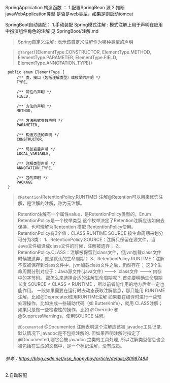 SpringApplication 构造函数 ：
1.配置SpringBean 源
2.推断javaWebApplication类型 是否是web类型，如果是则启动tomcat

SpringBoot自动装配：
1.手动装配 
    Spring模式注解 :
        模式注解上用于声明在应用中扮演组件角色的注解
       见 SpringBoot/注解.md

   > Spring自定义注解 : 表示该自定义注解作为哪种类型的声明
   
   > `@Target`({ElementType.CONSTRUCTOR, ElementType.METHOD, ElementType.PARAMETER, ElementType.FIELD, ElementType.ANNOTATION_TYPE})
    
     public enum ElementType {
         /** 类，接口（包括注解类型）或枚举的声明 */
         TYPE,
     
         /** 属性的声明 */
         FIELD,
     
         /** 方法的声明 */
         METHOD,
     
         /** 方法形式参数声明 */
         PARAMETER,
     
         /** 构造方法的声明 */
         CONSTRUCTOR,
     
         /** 局部变量声明 */
         LOCAL_VARIABLE,
     
         /** 注解类型声明 */
         ANNOTATION_TYPE,
     
         /** 包的声明 */
         PACKAGE
     }
   >
   > `@Retention`(RetentionPolicy.RUNTIME)
      注解@Retention可以用来修饰注解，是注解的注解，称为元注解。

   >  Retention注解有一个属性value，是RetentionPolicy类型的，Enum RetentionPolicy是一个枚举类型
      这个枚举决定了Retention注解应该如何去保持，也可理解为Rentention 搭配 RententionPolicy使用。RetentionPolicy有3个值：CLASS  RUNTIME   SOURCE
      按生命周期来划分可分为3类：
            1、RetentionPolicy.SOURCE：注解只保留在源文件，当Java文件编译成class文件的时候，注解被遗弃；
            2、RetentionPolicy.CLASS：注解被保留到class文件，但jvm加载class文件时候被遗弃，这是默认的生命周期；
            3、RetentionPolicy.RUNTIME：注解不仅被保存到class文件中，jvm加载class文件之后，仍然存在；
      这3个生命周期分别对应于：Java源文件(.java文件) ---> .class文件 ---> 内存中的字节码。
      那怎么来选择合适的注解生命周期呢？
      首先要明确生命周期长度 SOURCE < CLASS < RUNTIME ，所以前者能作用的地方后者一定也能作用。
      一般如果需要在运行时去动态获取注解信息，那只能用 RUNTIME 注解，比如@Deprecated使用RUNTIME注解
      如果要在编译时进行一些预处理操作，比如生成一些辅助代码（如 ButterKnife），就用 CLASS注解；
      如果只是做一些检查性的操作，比如 @Override 和 @SuppressWarnings，使用SOURCE 注解。
   >
   > `@Documented` 
      @Documented 注解表明这个注解应该被 javadoc工具记录. 默认情况下,javadoc是不包括注解的. 
      但如果声明注解时指定了 @Documented,则它会被 javadoc 之类的工具处理, 所以注解类型信息也会被包括在生成的文档中，是一个标记注解，没有成员。
      
     
###### 参考：https://blog.csdn.net/xsp_happyboy/article/details/80987484
    
   
2.自动装配
